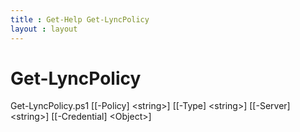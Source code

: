```yaml
---
title : Get-Help Get-LyncPolicy
layout : layout
---
```


# Get-LyncPolicy
Get-LyncPolicy.ps1 [[-Policy] &lt;string&gt;] [[-Type] &lt;string&gt;] [[-Server] &lt;string&gt;] [[-Credential] &lt;Object&gt;]


